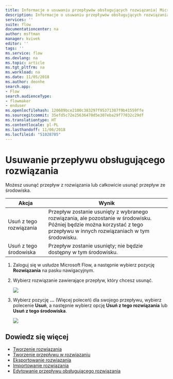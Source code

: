 ```yaml
---
title: Informacje o usuwaniu przepływów obsługujących rozwiązania| Microsoft Docs
description: Informacje o usuwaniu przepływów obsługujących rozwiązania.
services: ''
suite: flow
documentationcenter: na
author: msftman
manager: kvivek
editor: ''
tags: ''
ms.service: flow
ms.devlang: na
ms.topic: article
ms.tgt_pltfrm: na
ms.workload: na
ms.date: 11/05/2018
ms.author: deonhe
search.app:
- Flow
search.audienceType:
- flowmaker
- enduser
ms.openlocfilehash: 120689bce2100c383297f95371387f9b41559ffe
ms.sourcegitcommit: 35efd5c72e25636470d5e307eba29f77032c29df
ms.translationtype: HT
ms.contentlocale: pl-PL
ms.lasthandoff: 11/06/2018
ms.locfileid: "51028705"
---
```

# <a name="remove-a-solution-aware-flow"></a>Usuwanie przepływu obsługującego rozwiązania

Możesz usunąć przepływ z rozwiązania lub całkowicie usunąć przepływ ze środowiska.

Akcja|Wynik
------|-----------
Usuń z tego rozwiązania|Przepływ zostanie usunięty z wybranego rozwiązania, ale pozostanie w środowisku. Później będzie można korzystać z tego przepływu w innych rozwiązaniach w tym środowisku.
Usuń z tego środowiska|Przepływ zostanie usunięty; nie będzie dostępny w tym środowisku.

1. Zaloguj się w usłudze Microsoft Flow, a następnie wybierz pozycję **Rozwiązania** na pasku nawigacyjnym.
1. Wybierz rozwiązanie zawierające przepływ, który chcesz usunąć.

   ![](./media/remove-solution-aware-flow/new-flow-inside-solution.png)
   
1. Wybierz pozycję **...** (Więcej poleceń) dla swojego przepływu, wybierz polecenie **Usuń**, a następnie wybierz opcję **Usuń z tego rozwiązania** lub **Usuń z tego środowiska**.

   ![](./media/remove-solution-aware-flow/delete-flow-from-solution-options.png)

## <a name="learn-more"></a>Dowiedz się więcej

- [Tworzenie rozwiązania](./overview-solution-flows.md)
- [Tworzenie przepływu w rozwiązaniu](./create-flow-solution.md)
- [Eksportowanie rozwiązania](./export-flow-solution.md)
- [Importowanie rozwiązania](./import-flow-solution.md)
- [Edytowanie przepływu obsługującego rozwiązania](./edit-solution-aware-flow.md)
